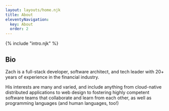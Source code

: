 ```yaml
---
layout: layouts/home.njk
title: About
eleventyNavigation:
  key: About
  order: 2
---
```


{% include "intro.njk" %}

<section class="bio">
  <h1>Bio</h1>
  <p>
    Zach is a full-stack developer, software architect, and tech leader with 20+ years of experience in the financial industry.
  </p>
  <p>
    His interests are many and varied, and include anything from cloud-native distributed applications to web design to fostering highly competent software teams that collaborate and learn from each other, as well as programming languages (and human languages, too!)
  </p>
</section>
